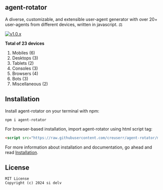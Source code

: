 ## agent-rotator
A diverse, customizable, and extensible user-agent generator with over 20+ user-agents from different devices, written in javascript. :balance_scale:

[![v1.0.x](https://img.shields.io/badge/package-v1.0.x-coral?logo=npm&logoColor=white)](https://npmjs.com/agent-rotator)

**Total of 23 devices**
1. Mobiles (6)
2. Desktops (3)
3. Tablets (2)
4. Consoles (3)
5. Browsers (4)
6. Bots (3)
7. Miscellaneous (2)

## Installation

Install agent-rotator on your terminal with npm:

```
npm i agent-rotator
```

For browser-based installation, import agent-rotator using html script tag:

```html
<script src="https://raw.githubusercontent.com/creuserr/agent-rotator/main/dist/agent-rotator.min.js" integrity="sha384-RJsoV2OKrtzuunTYe1KgYEWzDVaE880E0c10IyT8kB4tyYDJ5b9az/HrG+Bgk6Vg" crossorigin="anonymous"></script>
```

For more information about installation and documentation, go ahead and read [Installation](https://github.com/creuserr/agent-rotator/blob/main/docs/installation.md).

## License

```
MIT License
Copyright (c) 2024 si delv
```